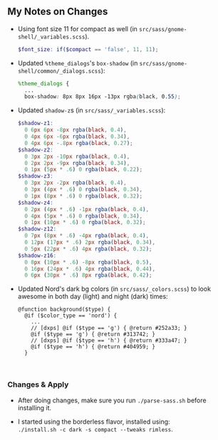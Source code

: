## My Notes on Changes

- Using font size 11 for compact as well (in `src/sass/gnome-shell/_variables.scss`).
  ```scss
  $font_size: if($compact == 'false', 11, 11);
  ```

- Updated `%theme_dialogs`'s `box-shadow` (in `src/sass/gnome-shell/common/_dialogs.scss`):
  ```scss
  %theme_dialogs {
    ...
    box-shadow: 8px 8px 16px -13px rgba(black, 0.55);
  ```
  
- Updated `shadow-z`s (in `src/sass/_variables.scss`):
  ```scss
  $shadow-z1:
    0 6px 6px -8px rgba(black, 0.4),
    0 4px 6px -6px rgba(black, 0.34),
    0 4px 6px -.8px rgba(black, 0.27);
  $shadow-z2:
    0 3px 2px -10px rgba(black, 0.4),
    0 2px 2px -9px rgba(black, 0.34),
    0 1px (5px * .6) 0 rgba(black, 0.22);
  $shadow-z3:
    0 3px 2px -2px rgba(black, 0.4),
    0 3px (4px * .6) 0 rgba(black, 0.34),
    0 1px (8px * .6) 0 rgba(black, 0.32);
  $shadow-z4:
    0 2px (4px * .6) -1px rgba(black, 0.4),
    0 4px (5px * .6) 0 rgba(black, 0.34),
    0 1px (10px * .6) 0 rgba(black, 0.32);
  $shadow-z12:
    0 7px (8px * .6) -4px rgba(black, 0.4),
    0 12px (17px * .6) 2px rgba(black, 0.34),
    0 5px (22px * .6) 4px rgba(black, 0.32);
  $shadow-z16:
    0 8px (10px * .6) -8px rgba(black, 0.5),
    0 16px (24px * .6) 4px rgba(black, 0.44),
    0 6px (30px * .6) 8px rgba(black, 0.42);
  ```
- Updated Nord's dark bg colors (in `src/sass/_colors.scss`) to look awesome in both day (light) and night (dark) times:
  ```
  @function background($type) {
    @if ($color_type == 'nord') {
      ...
      // [dxps] @if ($type == 'g') { @return #252a33; }
      @if ($type == 'g') { @return #313742; }
      // [dxps] @if ($type == 'h') { @return #333a47; }
      @if ($type == 'h') { @return #404959; }
    }
  ```

<br/>

### Changes & Apply

- After doing changes, make sure you run `./parse-sass.sh` before installing it.<br/>

- I started using the borderless flavor, installed using:<br/>
  `./install.sh -c dark -s compact --tweaks rimless`.

<br/>
